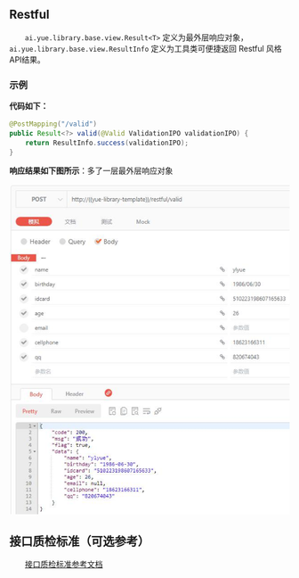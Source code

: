 ## Restful
　　`ai.yue.library.base.view.Result<T>` 定义为最外层响应对象，`ai.yue.library.base.view.ResultInfo` 定义为工具类可便捷返回 Restful 风格API结果。

### 示例
**代码如下：**
```java
@PostMapping("/valid")
public Result<?> valid(@Valid ValidationIPO validationIPO) {
	return ResultInfo.success(validationIPO);
}
```

**响应结果如下图所示**：多了一层最外层响应对象

![请求参数与响应结果](Restful_files/1.jpg)

## 接口质检标准（可选参考）
　　[接口质检标准参考文档](规约/接口质检标准.md)